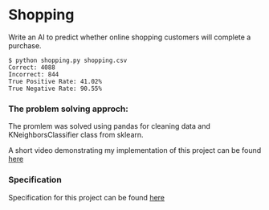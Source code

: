 # Shopping

Write an AI to predict whether online shopping customers will complete a purchase.

    $ python shopping.py shopping.csv
    Correct: 4088
    Incorrect: 844
    True Positive Rate: 41.02%
    True Negative Rate: 90.55%

### The problem solving approch:

The promlem was solved using pandas for cleaning data and KNeighborsClassifier class from sklearn.

A short video demonstrating my implementation of this project can be found [here](https://youtu.be/0IKKY9X5LFw)

### Specification

Specification for this project can be found [here](https://cs50.harvard.edu/ai/2020/projects/4/shopping/#specification)
